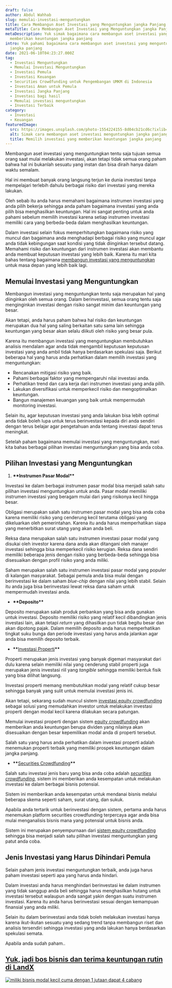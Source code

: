 ```yaml
---
draft: false
author: Abdul Wahhab
slug: memulai-investasi-menguntungkan
title: Cara Membangun Aset Investasi yang Menguntungkan jangka Panjang
metaTitle: Cara Membangun Aset Investasi yang Menguntungkan jangka Panjang
metaDescription: Yuk simak bagaimana cara membangun aset investasi yang bisa
  memberikan keuntungan jangka panjang
intro: Yuk pahami bagaimana cara membangun aset investasi yang menguntungkan
  jangka panjang
date: 2021-06-10T04:23:27.000Z
tag:
  - Investasi Menguntungkan
  - Memulai Investasi Menguntungkan
  - Investasi Pemula
  - Investasi Keuangan
  - Securities Crowdfunding untuk Pengembangan UMKM di Indonesia
  - Investasi Aman untuk Pemula
  - Investasi Jangka Panjang
  - Investasi bagi hasil
  - Memulai investasi menguntungkan
  - Investasi Terbaik
category:
  - Investasi
  - Keuangan
featuredImage:
  src: https://images.unsplash.com/photo-1554224155-8d04cb21cd6c?ixlib=rb-1.2.1&ixid=MnwxMjA3fDB8MHxwaG90by1wYWdlfHx8fGVufDB8fHx8&auto=format&fit=crop&w=870&q=80
  alt: Simak cara membangun aset investasi menguntungkan jangka panjang
  title: Memilih investasi yang memberikan keuntungan jangka panjang
---
```

Membangun aset investasi yang menguntungkan tentu saja tujuan semua orang saat mulai melakukan investasi, akan tetapi tidak semua orang paham bahwa hal ini bukanlah sesuatu yang instan dan bisa diraih hanya dalam waktu semalam.

Hal ini membuat banyak orang langsung terjun ke dunia investasi tanpa mempelajari terlebih dahulu berbagai risiko dari investasi yang mereka lakukan.

Oleh sebab itu anda harus memahami bagaimana instrumen investasi yang anda pilih bekerja sehingga anda paham bagaimana investasi yang anda pilih bisa menghasilkan keuntungan. Hal ini sangat penting untuk anda pahami sebelum memilih investasi karena setiap instrumen investasi memiliki cara yang berbeda-beda dalam menghasilkan keuntungan.

Dalam investasi selain fokus memperhitungkan bagaimana risiko yang muncul dan bagaimana anda menghadapi berbagai risiko yang muncul agar anda tidak kebingungan saat kondisi yang tidak diinginkan tersebut datang. Memahami risiko dan keuntungan dari instrumen investasi akan membantu anda membuat keputusan investasi yang lebih baik. Karena itu mari kita bahas tentang bagaimana [membangun investasi yang menguntungkan](https://landx.id/) untuk masa depan yang lebih baik lagi.

## Memulai Investasi yang Menguntungkan

Membangun investasi yang menguntungkan tentu saja merupakan hal yang diinginkan oleh semua orang. Dalam berinvestasi, semua orang tentu saja menginginkan investasi dengan risiko sangat minim dan keuntungan  yang besar.

Akan tetapi, anda harus paham bahwa hal risiko dan keuntungan merupakan dua hal yang saling berkaitan satu sama lain sehingga keuntungan yang besar akan selalu diikuti oleh risiko yang besar pula.

Karena itu membangun investasi yang menguntungkan membutuhkan analisis mendalam agar anda tidak mengambil keputusan keputusan investasi yang anda ambil tidak hanya berdasarkan spekulasi saja. Berikut beberapa hal yang harus anda perhatikan dalam memilih investasi yang menguntungkan:

* Rencanakan mitigasi risiko yang baik.
* Pahami berbagai faktor yang mempengaruhi nilai investasi anda.
* Perhatikan trend dan cara kerja dari instrumen investasi yang anda pilih.
* Lakukan diversifikasi untuk memperkecil risiko dan mengoptimalkan keuntungan.
* Bangun manajemen keuangan yang baik untuk mempermudah monitoring investasi.

Selain itu, agar keputusan investasi yang anda lakukan bisa lebih optimal anda tidak boleh lupa untuk terus berinvestasi kepada diri anda sendiri dengan terus belajar agar pengetahuan anda tentang investasi dapat terus meningkat.

Setelah paham bagaimana memulai investasi yang menguntungkan, mari kita bahas berbagai pilihan investasi menguntungkan yang bisa anda coba.

## Pilihan Investasi yang Menguntungkan

1. **\*\***Instrumen Pasar Modal**\*\***

Investasi ke dalam berbagai instrumen pasar modal bisa menjadi salah satu pilihan investasi menguntungkan untuk anda. Pasar modal memiliki instrumen investasi yang beragam mulai dari yang risikonya kecil hingga besar.

Obligasi merupakan salah satu instrumen pasar modal yang bisa anda coba karena memiliki risiko yang cenderung kecil terutama obligasi yang dikeluarkan oleh pemerintahan. Karena itu anda harus memperhatikan siapa yang menerbitkan surat utang yang akan anda beli.

Reksa dana merupakan salah satu instrumen investasi pasar modal yang disukai oleh investor karena dana anda akan ditangani oleh manajer investasi sehingga bisa memperkecil risiko kerugian. Reksa dana sendiri memiliki beberapa jenis dengan risiko yang berbeda-beda sehingga bisa disesuaikan dengan profil risiko yang anda miliki.

Saham merupakan salah satu instrumen investasi pasar modal yang populer di kalangan masyarakat. Sebagai pemula anda bisa mulai dengan berinvestasi ke dalam saham *blue-chip* dengan nilai yang lebih stabil. Selain itu anda juga bisa berinvestasi lewat reksa dana saham untuk mempermudah investasi anda.

* **\*\***Deposito**\*\***

Deposito merupakan salah produk perbankan yang bisa anda gunakan untuk investasi. Deposito memiliki risiko yang relatif kecil dibandingkan jenis investasi lain, akan tetapi *return* yang dihasilkan pun tidak begitu besar dan akan dipotong pajak. Dalam memilih deposito anda harus memperhatikan tingkat suku bunga dan periode investasi yang harus anda jalankan agar anda bisa memilih deposito terbaik.

* **\*\***[Investasi Properti](https://landx.id/)**\*\***

Properti merupakan jenis investasi yang banyak digemari masyarakat dari dulu karena selain memiliki nilai yang cenderung stabil properti juga merupakan jenis investasi riil yang *tangible* sehingga memiliki bentuk fisik yang bisa dilihat langsung.

Investasi properti memang membutuhkan modal yang relatif cukup besar sehingga banyak yang sulit untuk memulai investasi jenis ini.

Akan tetapi, sekarang sudah muncul sistem [investasi equity crowdfunding](https://landx.id/) sebagai solusi yang memudahkan investor untuk melakukan investasi properti dengan modal kecil karena dilakukan secara patungan.

Memulai investasi properti dengan sistem [equity crowdfunding](https://landx.id/) akan memberikan anda keuntungan berupa dividen yang nilainya akan disesuaikan dengan besar kepemilikan modal anda di properti tersebut.

Salah satu yang harus anda perhatikan dalam investasi properti adalah menemukan properti terbaik yang memiliki prospek keuntungan dalam jangka panjang.

* **\*\***[Securities Crowdfunding](https://landx.id/)**\*\***

Salah satu investasi jenis baru yang bisa anda coba adalah *[securities crowdfunding](https://landx.id/),* sistem ini memberikan anda kesempatan untuk melakukan investasi ke dalam berbagai bisnis potensial.

Sistem ini memberikan anda kesempatan untuk mendanai bisnis melalui beberapa skema seperti saham, surat utang, dan sukuk.

Apabila anda tertarik untuk berinvestasi dengan sistem, pertama anda harus menemukan platform securities crowdfunding terpercaya agar anda bisa mulai menganalisis bisnis mana yang potensial untuk bisnis anda.

Sistem ini merupakan penyempurnaan dari [sistem equity crowdfunding](https://landx.id/) sehingga bisa menjadi salah satu pilihan investasi menguntungkan yang patut anda coba.

## Jenis Investasi yang Harus Dihindari Pemula

Selain paham jenis investasi menguntungkan terbaik, anda juga harus paham investasi seperti apa yang harus anda hindari.

Dalam investasi anda harus menghindari berinvestasi ke dalam instrumen yang tidak sanggup anda beli sehingga harus menghasilkan hutang untuk investasi tersebut walaupun anda sangat yakin dengan suatu instrumen investasi. Karena itu anda harus berinvestasi sesuai dengan kemampuan finansial yang anda miliki.

Selain itu dalam berinvestasi anda tidak boleh melakukan investasi hanya karena ikut-ikutan sesuatu yang sedang trend tanpa membangun riset dan analisis tersendiri sehingga investasi yang anda lakukan hanya berdasarkan spekulasi semata.

Apabila anda sudah paham..

## [Yuk, jadi bos bisnis dan terima keuntungan rutin di LandX](https://landx.id/?utm_source=Blog&utm_medium=organic+keyword&utm_campaign=blog&utm_id=Blog)

<!--StartFragment-->

[![miliki bisnis modal kecil cuma dengan 1 jutaan dapat 4 cabang ](https://accountgram-production.sfo2.cdn.digitaloceanspaces.com/landx_ghost/2021/11/jadi-owner-bisnis-hanya-1-jutaan-dengan-cuan-yang-sangat-menjanjikan.png)](https://landx.id/?utm_source=Blog&utm_medium=organic+keyword&utm_campaign=blog&utm_id=Blog)

<!--EndFragment-->